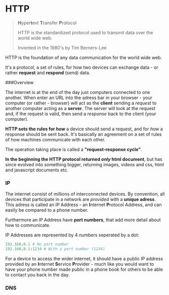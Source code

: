 # HTTP

> **H**yper**t**ext **T**ransfer **P**rotocol
>
> HTTP is the standardized protocol used to transmit data over the world wide web.
>
> Invented in the 1980's by Tim Berners-Lee

HTTP is the foundation of any data communication for the world wide web.

It's a protocol, a set of rules, for how two devices can exchange data - or rather **request** and **respond** (send) data.



###Overview

The internet is at the end of the day just computers connected to one another. When enter an URL into the adress bar in your browser - your computer (or rather - browser) will act as the **client** sending a *request*  to another computer acting as a **server**. The server will look at the request and, if the request is valid, then send a *response* back to the client (your computer).

**HTTP sets the rules for *how*** a device should send a request, and for *h*ow a response should be sent back. It's basically an agreement on a set of rules of how machines communicate with each other.

The operation taking place is called a **"request-response cycle"**.

**In the beginning the HTTP protocol returned *only* html document**, but has since evolved into something bigger, returning images, videos and css, html and javascript documents etc.



### IP

The internet consist of millions of interconnected devices. By convention, all devices that participate in a network are *provided* with a **unique adress**. This adress is called an IP Address - an **I**nternet **P**rotocol Address, and can easily be compared to a phone number.

Furthermore an IP Address have **port numbers**, that add more detail about how to communicate.

IP Addresses are represented by 4 numbers seperated by a dot:

```ruby
192.168.0.1 # No port number
192.168.0.1:1234 # With a port number (1234)
```

For a device to access the wider internet, it should have a public IP address provided by an **I**nternet **S**ervice **P**rovider - much like you would want to have your phone number made public in a phone book for others to be able to contact you back in the day.



### DNS

